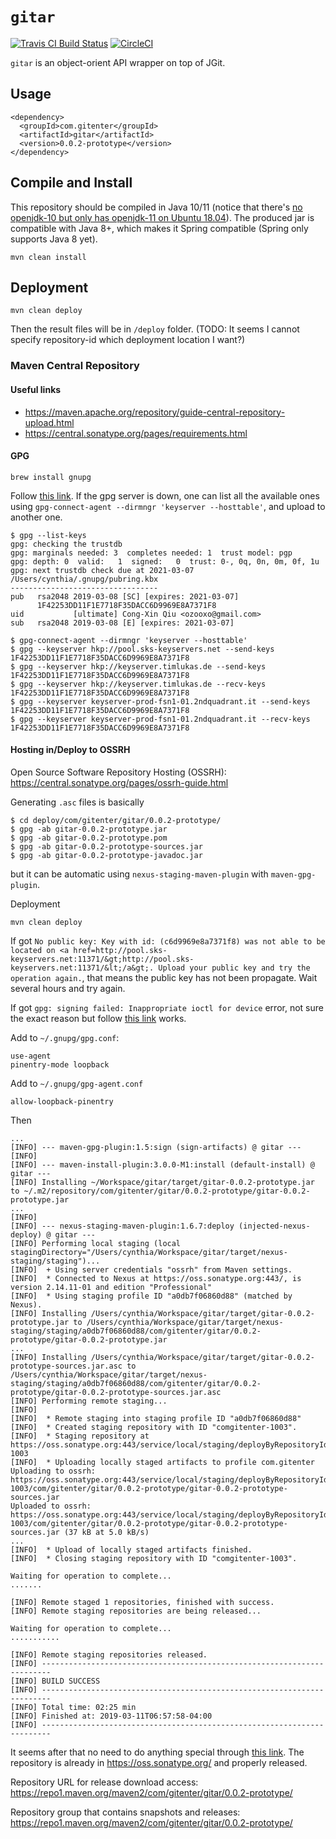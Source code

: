 # `gitar`

[![Travis CI Build Status](https://travis-ci.org/gitenter/gitar.svg?branch=master)](https://travis-ci.org/gitenter/gitar)
[![CircleCI](https://circleci.com/gh/gitenter/gitar.svg?style=svg)](https://circleci.com/gh/gitenter/gitar)

`gitar` is an object-orient API wrapper on top of JGit.

## Usage

```
<dependency>
  <groupId>com.gitenter</groupId>
  <artifactId>gitar</artifactId>
  <version>0.0.2-prototype</version>
</dependency>
```

## Compile and Install

This repository should be compiled in Java 10/11 (notice that there's [no openjdk-10 but only has openjdk-11 on Ubuntu 18.04](https://askubuntu.com/questions/1037646/why-is-openjdk-10-packaged-as-openjdk-11)). The produced jar is compatible with Java 8+, which makes it Spring compatible (Spring only supports Java 8 yet).

```
mvn clean install
```

## Deployment

```
mvn clean deploy
```

Then the result files will be in `/deploy` folder. (TODO: It seems I cannot specify repository-id which deployment location I want?)

### Maven Central Repository

#### Useful links

- https://maven.apache.org/repository/guide-central-repository-upload.html
- https://central.sonatype.org/pages/requirements.html

#### GPG

```
brew install gnupg
```

Follow [this link](https://central.sonatype.org/pages/working-with-pgp-signatures.html). If the gpg server is down, one can list all the available ones using `gpg-connect-agent --dirmngr 'keyserver --hosttable'`, and upload to another one.

```
$ gpg --list-keys
gpg: checking the trustdb
gpg: marginals needed: 3  completes needed: 1  trust model: pgp
gpg: depth: 0  valid:   1  signed:   0  trust: 0-, 0q, 0n, 0m, 0f, 1u
gpg: next trustdb check due at 2021-03-07
/Users/cynthia/.gnupg/pubring.kbx
---------------------------------
pub   rsa2048 2019-03-08 [SC] [expires: 2021-03-07]
      1F42253DD11F1E7718F35DACC6D9969E8A7371F8
uid           [ultimate] Cong-Xin Qiu <ozooxo@gmail.com>
sub   rsa2048 2019-03-08 [E] [expires: 2021-03-07]

$ gpg-connect-agent --dirmngr 'keyserver --hosttable'
$ gpg --keyserver hkp://pool.sks-keyservers.net --send-keys 1F42253DD11F1E7718F35DACC6D9969E8A7371F8
$ gpg --keyserver hkp://keyserver.timlukas.de --send-keys 1F42253DD11F1E7718F35DACC6D9969E8A7371F8
$ gpg --keyserver hkp://keyserver.timlukas.de --recv-keys 1F42253DD11F1E7718F35DACC6D9969E8A7371F8
$ gpg --keyserver keyserver-prod-fsn1-01.2ndquadrant.it --send-keys 1F42253DD11F1E7718F35DACC6D9969E8A7371F8
$ gpg --keyserver keyserver-prod-fsn1-01.2ndquadrant.it --recv-keys 1F42253DD11F1E7718F35DACC6D9969E8A7371F8
```

#### Hosting in/Deploy to OSSRH

Open Source Software Repository Hosting (OSSRH): https://central.sonatype.org/pages/ossrh-guide.html

Generating `.asc` files is basically

```
$ cd deploy/com/gitenter/gitar/0.0.2-prototype/
$ gpg -ab gitar-0.0.2-prototype.jar
$ gpg -ab gitar-0.0.2-prototype.pom
$ gpg -ab gitar-0.0.2-prototype-sources.jar
$ gpg -ab gitar-0.0.2-prototype-javadoc.jar
```

but it can be automatic using `nexus-staging-maven-plugin` with `maven-gpg-plugin`.

Deployment

```
mvn clean deploy
```

If got `No public key: Key with id: (c6d9969e8a7371f8) was not able to be located on <a href=http://pool.sks-keyservers.net:11371/&gt;http://pool.sks-keyservers.net:11371/&lt;/a&gt;. Upload your public key and try the operation again.`, that means the public key has not been propagate. Wait several hours and try again.

If got `gpg: signing failed: Inappropriate ioctl for device` error, not sure the exact reason but follow [this link](https://d.sb/2016/11/gpg-inappropriate-ioctl-for-device-errors) works.

Add to `~/.gnupg/gpg.conf`:

```
use-agent
pinentry-mode loopback
```

Add to `~/.gnupg/gpg-agent.conf`

```
allow-loopback-pinentry
```

Then

```
...
[INFO] --- maven-gpg-plugin:1.5:sign (sign-artifacts) @ gitar ---
[INFO]
[INFO] --- maven-install-plugin:3.0.0-M1:install (default-install) @ gitar ---
[INFO] Installing ~/Workspace/gitar/target/gitar-0.0.2-prototype.jar to ~/.m2/repository/com/gitenter/gitar/0.0.2-prototype/gitar-0.0.2-prototype.jar
...
[INFO]
[INFO] --- nexus-staging-maven-plugin:1.6.7:deploy (injected-nexus-deploy) @ gitar ---
[INFO] Performing local staging (local stagingDirectory="/Users/cynthia/Workspace/gitar/target/nexus-staging/staging")...
[INFO]  + Using server credentials "ossrh" from Maven settings.
[INFO]  * Connected to Nexus at https://oss.sonatype.org:443/, is version 2.14.11-01 and edition "Professional"
[INFO]  * Using staging profile ID "a0db7f06860d88" (matched by Nexus).
[INFO] Installing /Users/cynthia/Workspace/gitar/target/gitar-0.0.2-prototype.jar to /Users/cynthia/Workspace/gitar/target/nexus-staging/staging/a0db7f06860d88/com/gitenter/gitar/0.0.2-prototype/gitar-0.0.2-prototype.jar
...
[INFO] Installing /Users/cynthia/Workspace/gitar/target/gitar-0.0.2-prototype-sources.jar.asc to /Users/cynthia/Workspace/gitar/target/nexus-staging/staging/a0db7f06860d88/com/gitenter/gitar/0.0.2-prototype/gitar-0.0.2-prototype-sources.jar.asc
[INFO] Performing remote staging...
[INFO]
[INFO]  * Remote staging into staging profile ID "a0db7f06860d88"
[INFO]  * Created staging repository with ID "comgitenter-1003".
[INFO]  * Staging repository at https://oss.sonatype.org:443/service/local/staging/deployByRepositoryId/comgitenter-1003
[INFO]  * Uploading locally staged artifacts to profile com.gitenter
Uploading to ossrh: https://oss.sonatype.org:443/service/local/staging/deployByRepositoryId/comgitenter-1003/com/gitenter/gitar/0.0.2-prototype/gitar-0.0.2-prototype-sources.jar
Uploaded to ossrh: https://oss.sonatype.org:443/service/local/staging/deployByRepositoryId/comgitenter-1003/com/gitenter/gitar/0.0.2-prototype/gitar-0.0.2-prototype-sources.jar (37 kB at 5.0 kB/s)
...
[INFO]  * Upload of locally staged artifacts finished.
[INFO]  * Closing staging repository with ID "comgitenter-1003".

Waiting for operation to complete...
.......

[INFO] Remote staged 1 repositories, finished with success.
[INFO] Remote staging repositories are being released...

Waiting for operation to complete...
...........

[INFO] Remote staging repositories released.
[INFO] ------------------------------------------------------------------------
[INFO] BUILD SUCCESS
[INFO] ------------------------------------------------------------------------
[INFO] Total time: 02:25 min
[INFO] Finished at: 2019-03-11T06:57:58-04:00
[INFO] ------------------------------------------------------------------------
```

It seems after that no need to do anything special through [this link](https://central.sonatype.org/pages/releasing-the-deployment.html). The repository is already in https://oss.sonatype.org/ and properly released.

Repository URL for release download access: https://repo1.maven.org/maven2/com/gitenter/gitar/0.0.2-prototype/

Repository group that contains snapshots and releases: https://repo1.maven.org/maven2/com/gitenter/gitar/0.0.2-prototype/
